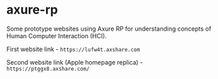 # axure-rp
Some prototype websites using Axure RP for understanding concepts of Human Computer Interaction (HCI).

First website link - `https://lufw4t.axshare.com`

Second website link (Apple homepage replica) - `https://ptggx8.axshare.com/`
